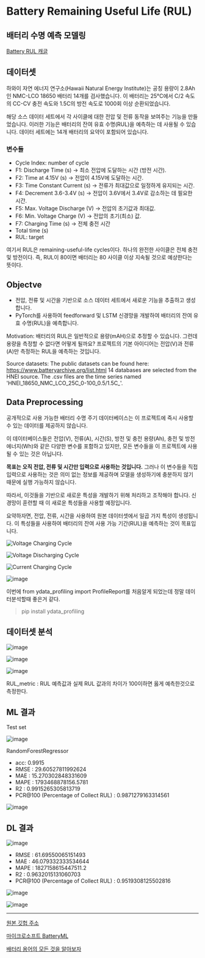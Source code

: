 # Battery Remaining Useful Life (RUL)
## 배터리 수명 예측 모델링 

[Battery RUL 캐글](https://www.kaggle.com/datasets/ignaciovinuales/battery-remaining-useful-life-rul/data)

## 데이터셋 

하와이 자연 에너지 연구소(Hawaii Natural Energy Institute)는 공칭 용량이 2.8Ah인 NMC-LCO 18650 배터리 14개를 검사했습니다. 이 배터리는 25°C에서 C/2 속도의 CC-CV 충전 속도와 1.5C의 방전 속도로 1000회 이상 순환되었습니다.

해당 소스 데이터 세트에서 각 사이클에 대한 전압 및 전류 동작을 보여주는 기능을 만들었습니다. 이러한 기능은 배터리의 잔여 유효 수명(RUL)을 예측하는 데 사용될 수 있습니다. 데이터 세트에는 14개 배터리의 요약이 포함되어 있습니다.

### 변수들 

- Cycle Index: number of cycle
- F1: Discharge Time (s) -> 최소 전압에 도달하는 시간 (방전 시간).
- F2: Time at 4.15V (s) -> 전압이 4.15V에 도달하는 시간.
- F3: Time Constant Current (s) -> 전류가 최대값으로 일정하게 유지되는 시간.
- F4: Decrement 3.6-3.4V (s) -> 전압이 3.6V에서 3.4V로 감소하는 데 필요한 시간.
- F5: Max. Voltage Discharge (V) -> 전압의 초기값과 최대값.
- F6: Min. Voltage Charge (V) -> 전압의 초기(최소) 값.
- F7: Charging Time (s) -> 전체 충전 시간 
- Total time (s) 
- RUL: target

여기서 RUL은 remaining-useful-life cycles이다. 하나의 완전한 사이클은 전체 충전 및 방전이다. 즉, RUL이 80이면 배터리는 80 사이클 이상 지속될 것으로 예상한다는 뜻이다.

## Objectve

- 전압, 전류 및 시간을 기반으로 소스 데이터 세트에서 새로운 기능을 추출하고 생성합니다.
- PyTorch를 사용하여 feedforward 및 LSTM 신경망을 개발하여 배터리의 잔여 유효 수명(RUL)을 예측합니다.

Motivation: 배터리의 RUL은 일반적으로 용량(mAH)으로 추정할 수 있습니다. 그런데 용량을 측정할 수 없다면 어떻게 될까요? 프로젝트의 기본 아이디어는 전압(V)과 전류(A)만 측정하는 RUL을 예측하는 것입니다.

Source datasets: The public datasets can be found here: https://www.batteryarchive.org/list.html 14 databases are selected from the HNEI source. The .csv files are the time series named 'HNEI_18650_NMC_LCO_25C_0-100_0.5/1.5C_'.

## Data Preprocessing 

공개적으로 사용 가능한 배터리 수명 주기 데이터베이스는 이 프로젝트에 즉시 사용할 수 있는 데이터를 제공하지 않습니다. 

이 데이터베이스들은 전압(V), 전류(A), 시간(S), 방전 및 충전 용량(Ah), 충전 및 방전 에너지(Wh)와 같은 다양한 변수를 포함하고 있지만, 모든 변수들을 이 프로젝트에 사용될 수 있는 것은 아닙니다.

**목표는 오직 전압, 전류 및 시간만 입력으로 사용하는 것입니다.**
그러나 이 변수들을 직접 입력으로 사용하는 것은 의미 없는 정보를 제공하며 모델을 생성하기에 충분하지 않기 때문에 실행 가능하지 않습니다.

따라서, 이것들을 기반으로 새로운 특성을 개발하기 위해 처리하고 조작해야 합니다. 신경망이 훈련할 때 이 새로운 특성들을 사용할 예정입니다.

요약하자면, 전압, 전류, 시간을 사용하여 원본 데이터셋에서 일곱 가지 특성이 생성됩니다. 이 특성들을 사용하여 배터리의 잔여 사용 가능 기간(RUL)을 예측하는 것이 목표입니다.


![Voltage Charging Cycle](https://github.com/khw11044/Basic-RL-for-Process-Control/assets/51473705/6ad1d596-e10b-47c5-99da-7efdd17c3412)

![Voltage Discharging Cycle](https://github.com/khw11044/Basic-RL-for-Process-Control/assets/51473705/fbb396a7-5472-4f2c-a91c-447013b1f3b6)

![Current Charging Cycle](https://github.com/khw11044/Basic-RL-for-Process-Control/assets/51473705/7b05d1d4-0056-4256-b64b-fc803ec86692)


![image](https://github.com/DatrikIntelligence/Stacked-DCNN-RUL-PHM21/assets/51473705/5381c631-0737-4c9b-abde-8066a658f41f)

이번에 from ydata_profiling import ProfileReport를 처음알게 되었는데 정말 데이터분석할때 좋은거 같다. 
> pip install ydata_profiling


## 데이터셋 분석 

![image](https://github.com/khw11044/Battery_RUL/assets/51473705/847398c2-6945-46c3-bccb-c4d5d9bc57c2)

![image](https://github.com/khw11044/Battery_RUL/assets/51473705/97c7359b-4f70-4d82-988a-c417cc8e5b6e)

![image](https://github.com/khw11044/Battery_RUL/assets/51473705/6a46555d-1722-4deb-8d61-ce25b0d3e401)

RUL_metric : RUL 예측값과 실제 RUL 값과의 차이가 100이하면 옳게 예측한것으로 측정한다.

## ML 결과 

Test set

![image](https://github.com/ignavinuales/Battery_RUL_Prediction/assets/51473705/5d97d951-7693-44c3-ad9a-ba80add170d7)

RandomForestRegressor

- acc: 0.9915
- RMSE : 29.60527811992624
- MAE  : 15.270302848331609
- MAPE : 1793468878156.5781
- R2 : 0.9915265305813719
- PCR@100 (Percentage of Collect RUL) : 0.9871279163314561


![image](https://github.com/khw11044/Iron-CCM-RUL/assets/51473705/a6b23886-d9ab-4e8b-8189-d1fb60d3bd46)

## DL 결과 

![image](https://github.com/khw11044/MY_GOAD/assets/51473705/2ff7b5bd-b12c-432e-9587-5cdf98ad8e30)


- RMSE : 61.69550065151493
- MAE  : 46.079332333534644
- MAPE : 1827158615447511.2
- R2 : 0.9632015131060703
- PCR@100 (Percentage of Collect RUL) : 0.9519308125502816


![image](https://github.com/khw11044/MY_GOAD/assets/51473705/c8d9316a-6a92-4c6d-b0f4-97fb6237e8ec)

![image](https://github.com/khw11044/MY_GOAD/assets/51473705/7496c735-e804-46b7-a383-69c69ea2e241)

____________

[원본 깃헙 주소](https://github.com/ignavinuales/Battery_RUL_Prediction/tree/main)

[마이크로소프트 BatteryML](https://github.com/microsoft/BatteryML/tree/main)

[배터리 용어의 모든 것을 알아보자](https://www.samsungsdi.co.kr/column/technology/detail/56402.html?listType=gallery)
